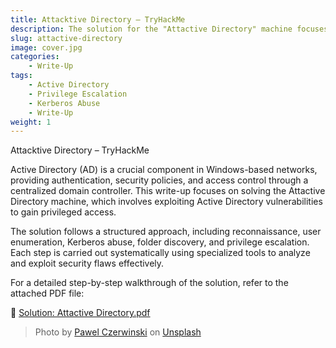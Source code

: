 ```yaml
---
title: Attacktive Directory – TryHackMe
description: The solution for the "Attactive Directory" machine focuses on exploiting vulnerabilities in Active Directory.
slug: attactive-directory
image: cover.jpg
categories:
    - Write-Up
tags:
    - Active Directory
    - Privilege Escalation
    - Kerberos Abuse
    - Write-Up
weight: 1
---
```


Attacktive Directory – TryHackMe

Active Directory (AD) is a crucial component in Windows-based networks, providing authentication, security policies, and access control through a centralized domain controller. This write-up focuses on solving the Attactive Directory machine, which involves exploiting Active Directory vulnerabilities to gain privileged access.

The solution follows a structured approach, including reconnaissance, user enumeration, Kerberos abuse, folder discovery, and privilege escalation. Each step is carried out systematically using specialized tools to analyze and exploit security flaws effectively.

For a detailed step-by-step walkthrough of the solution, refer to the attached PDF file:

📄 [Solution: Attactive Directory.pdf](/writeups/files/Attacktive_Directory_WriteUp.pdf)


> Photo by [Pawel Czerwinski](https://unsplash.com/@pawel_czerwinski) on [Unsplash](https://unsplash.com/)